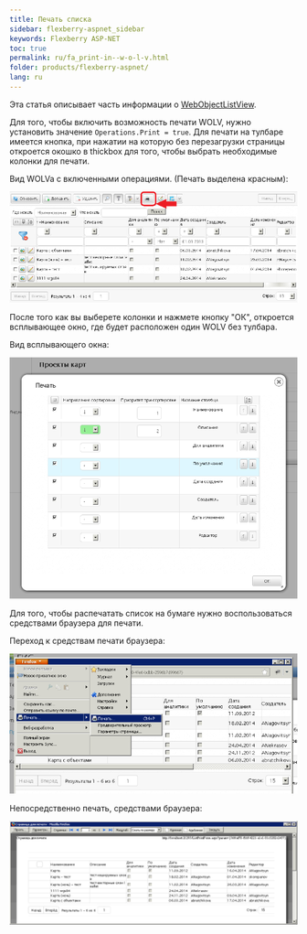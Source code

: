 ```yaml
---
title: Печать списка
sidebar: flexberry-aspnet_sidebar
keywords: Flexberry ASP-NET
toc: true
permalink: ru/fa_print-in--w-o-l-v.html
folder: products/flexberry-aspnet/
lang: ru
---
```

Эта статья описывает часть информации о [WebObjectListView](fa_web-object-list-view.html).

Для того, чтобы включить возможность печати WOLV, нужно установить значение `Operations.Print = true`. Для печати на тулбаре имеется кнопка, при нажатии на
которую без перезагрузки страницы откроется окошко в thickbox для того, чтобы выбрать необходимые колонки для печати.

Вид WOLVa с включенными операциями. (Печать выделена красным):

![](/images/pages/img/page/WebObjectListView/AllOperationsWolvPrintSelected.png)

После того как вы выберете колонки и нажмете кнопку "ОК", откроется всплывающее окно, где будет расположен один WOLV без тулбара.

Вид всплывающего окна:

![](/images/pages/img/page/WebObjectListView/Print.png)
 
Для того, чтобы распечатать список на бумаге нужно воспользоваться средствами браузера для печати.

Переход к средствам печати браузера:

![](/images/pages/img/page/WebObjectListView/Print2.png)

Непосредственно печать, средствами браузера:

![](/images/pages/img/page/WebObjectListView/Print3.png)



